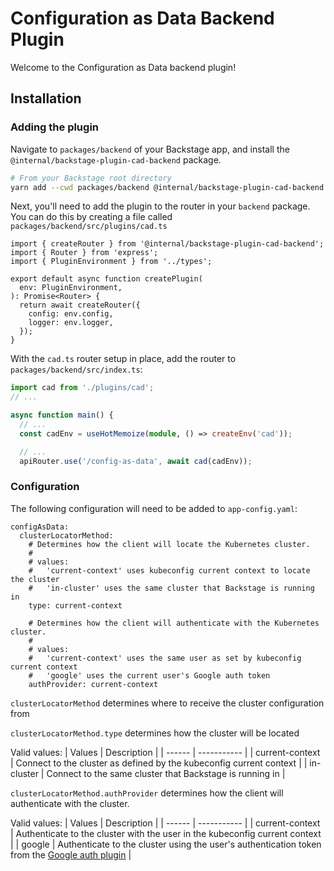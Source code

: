 # Configuration as Data Backend Plugin

Welcome to the Configuration as Data backend plugin!

## Installation

### Adding the plugin

Navigate to `packages/backend` of your Backstage app, and install the `@internal/backstage-plugin-cad-backend` package.

```bash
# From your Backstage root directory
yarn add --cwd packages/backend @internal/backstage-plugin-cad-backend
```

Next, you'll need to add the plugin to the router in your `backend` package. You can do this by creating a file called `packages/backend/src/plugins/cad.ts`

```tsx
import { createRouter } from '@internal/backstage-plugin-cad-backend';
import { Router } from 'express';
import { PluginEnvironment } from '../types';

export default async function createPlugin(
  env: PluginEnvironment,
): Promise<Router> {
  return await createRouter({
    config: env.config,
    logger: env.logger,
  });
}
```

With the `cad.ts` router setup in place, add the router to `packages/backend/src/index.ts`:

```ts
import cad from './plugins/cad';
// ...

async function main() {
  // ...
  const cadEnv = useHotMemoize(module, () => createEnv('cad'));

  // ...
  apiRouter.use('/config-as-data', await cad(cadEnv));
```

### Configuration

The following configuration will need to be added to `app-config.yaml`:

```
configAsData:
  clusterLocatorMethod:
    # Determines how the client will locate the Kubernetes cluster.
    #
    # values:
    #   'current-context' uses kubeconfig current context to locate the cluster
    #   'in-cluster' uses the same cluster that Backstage is running in
    type: current-context

    # Determines how the client will authenticate with the Kubernetes cluster.
    #
    # values:
    #   'current-context' uses the same user as set by kubeconfig current context
    #   'google' uses the current user's Google auth token
    authProvider: current-context
```

`clusterLocatorMethod` determines where to receive the cluster configuration from

`clusterLocatorMethod.type` determines how the cluster will be located

Valid values:
| Values | Description |
| ------ | ----------- |
| current-context | Connect to the cluster as defined by the kubeconfig current context |
| in-cluster | Connect to the same cluster that Backstage is running in |

`clusterLocatorMethod.authProvider` determines how the client will authenticate with the cluster.

Valid values:
| Values | Description |
| ------ | ----------- |
| current-context | Authenticate to the cluster with the user in the kubeconfig current context |
| google | Authenticate to the cluster using the user's authentication token from the [Google auth plugin](https://backstage.io/docs/auth/) |

